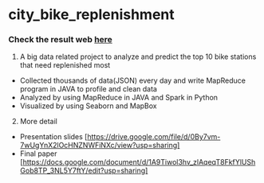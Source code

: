 # city_bike_replenishment

### Check the result web [here](https://immense-earth-51231.herokuapp.com/)

1. A big data related project to analyze and predict the top 10 bike stations that need replenished most
  * Collected thousands of data(JSON) every day and write MapReduce program in JAVA to profile and clean data
  * Analyzed by using MapReduce in JAVA and Spark in Python
  * Visualized by using Seaborn and MapBox

2. More detail
  * Presentation slides [https://drive.google.com/file/d/0By7vm-7wUgYnX2lOcHNZNWFiNXc/view?usp=sharing] 
  * Final paper [https://docs.google.com/document/d/1A9Tiwol3hv_zlAqeqT8FkfYlUShGob8TP_3NL5Y7ftY/edit?usp=sharing]

